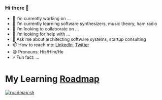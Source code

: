 ### Hi there 👋

<!--
**aprasadh/aprasadh** is a ✨ _special_ ✨ repository because its `README.md` (this file) appears on your GitHub profile.

Here are some ideas to get you started:

- 🔭 I’m currently working on ...
- 🌱 I’m currently learning ...
- 👯 I’m looking to collaborate on ...
- 🤔 I’m looking for help with ...
- 💬 Ask me about ...
- 📫 How to reach me: ...
- 😄 Pronouns: ...
- ⚡ Fun fact: ...
-->
- 🔭 I’m currently working on ...
- 🌱 I’m currently learning software synthesizers, music theory, ham radio
- 👯 I’m looking to collaborate on ...
- 🤔 I’m looking for help with ...
- 💬 Ask me about architecting software systems, startup consulting
- 📫 How to reach me: [LinkedIn](https://www.linkedin.com/in/guruprasath), [Twitter](https://www.twitter.com/guruprasath)
- 😄 Pronouns: His/Him/He
- ⚡ Fun fact: ...

# My Learning [Roadmap](https://roadmap.sh/u/guru) 
[![roadmap.sh](https://roadmap.sh/card/wide/65ce9552cba7f7159fc1bba4?variant=dark)](https://roadmap.sh)
